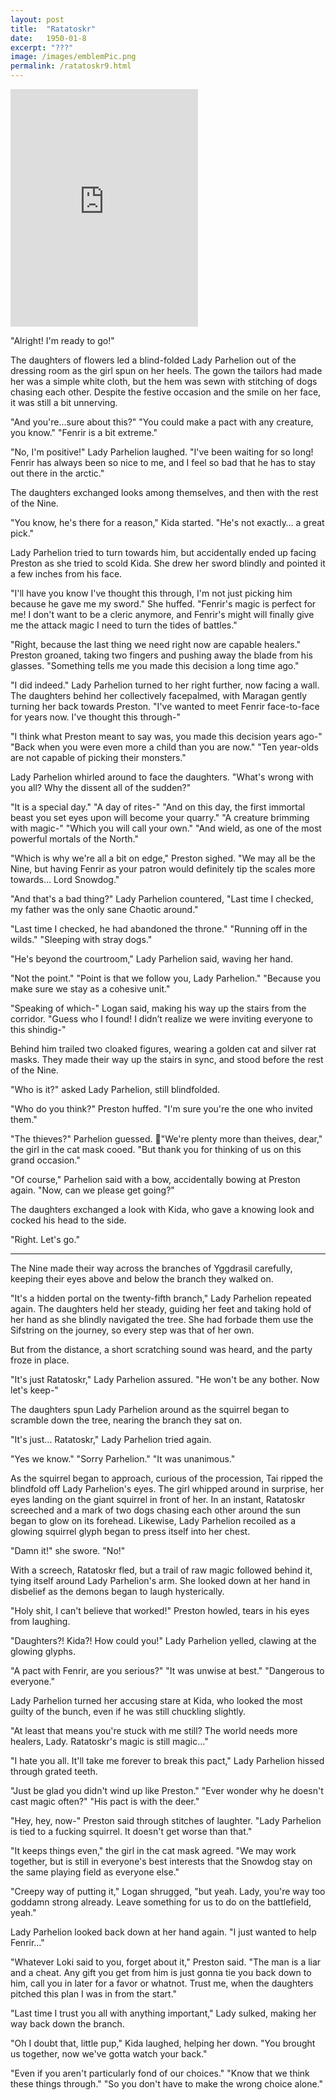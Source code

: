 ```yaml
---
layout: post
title:  "Ratatoskr"
date:   1950-01-8
excerpt: "???"
image: /images/emblemPic.png
permalink: /ratatoskr9.html
---
```

<iframe src="https://open.spotify.com/embed/track/6kuqHs2ijp5D8tj0XokQQo" width="300" height="380" frameborder="0" allowtransparency="true" allow="encrypted-media"></iframe>


"Alright! I'm ready to go!"

The daughters of flowers led a blind-folded Lady Parhelion out of the dressing room as the girl spun on her heels. The gown the tailors had made her was a simple white cloth, but the hem was sewn with stitching of dogs chasing each other. Despite the festive occasion and the smile on her face, it was still a bit unnerving.

"And you're…sure about this?"
"You could make a pact with any creature, you know."
"Fenrir is a bit extreme."

"No, I'm positive!" Lady Parhelion laughed. "I've been waiting for so long! Fenrir has always been so nice to me, and I feel so bad that he has to stay out there in the arctic."

The daughters exchanged looks among themselves, and then with the rest of the Nine. 

"You know, he's there for a reason," Kida started. "He's not exactly… a great pick."

Lady Parhelion tried to turn towards him, but accidentally ended up facing Preston as she tried to scold Kida. She drew her sword blindly and pointed it a few inches from his face.

"I'll have you know I've thought this through, I'm not just picking him because he gave me my sword." She huffed. "Fenrir's magic is perfect for me! I don't want to be a cleric anymore, and Fenrir's might will finally give me the attack magic I need to turn the tides of battles."

"Right, because the last thing we need right now are capable healers." Preston groaned, taking two fingers and pushing away the blade from his glasses. "Something tells me you made this decision a long time ago."

"I did indeed." Lady Parhelion turned to her right further, now facing a wall. The daughters behind her collectively facepalmed, with Maragan gently turning her back towards Preston. "I've wanted to meet Fenrir face-to-face for years now. I've thought this through-"

"I think what Preston meant to say was, you made this decision years ago-"
"Back when you were even more a child than you are now."
"Ten year-olds are not capable of picking their monsters."

Lady Parhelion whirled around to face the daughters. "What's wrong with you all? Why the dissent all of the sudden?"

"It is a special day."
"A day of rites-"
"And on this day, the first immortal beast you set eyes upon will become your quarry."
"A creature brimming with magic-"
"Which you will call your own."
"And wield, as one of the most powerful mortals of the North."

"Which is why we're all a bit on edge," Preston sighed. "We may all be the Nine, but having Fenrir as your patron would definitely tip the scales more towards… Lord Snowdog."

"And that's a bad thing?" Lady Parhelion countered, "Last time I checked, my father was the only sane Chaotic around."

"Last time I checked, he had abandoned the throne."
"Running off in the wilds."
"Sleeping with stray dogs."

"He's beyond the courtroom," Lady Parhelion said, waving her hand. 

"Not the point."
"Point is that we follow you, Lady Parhelion."
"Because you make sure we stay as a cohesive unit."

"Speaking of which-" Logan said, making his way up the stairs from the corridor. "Guess who I found! I didn’t realize we were inviting everyone to this shindig-"

Behind him trailed two cloaked figures, wearing a golden cat and silver rat masks. They made their way up the stairs in sync, and stood before the rest of the Nine.

"Who is it?" asked Lady Parhelion, still blindfolded.

"Who do you think?" Preston huffed. "I'm sure you're the one who invited them."

"The thieves?" Parhelion guessed.
"We're plenty more than theives, dear," the girl in the cat mask cooed. "But thank you for thinking of us on this grand occasion."

"Of course," Parhelion said with a bow, accidentally bowing at Preston again. "Now, can we please get going?"

The daughters exchanged a look with Kida, who gave a knowing look and cocked his head to the side.

"Right. Let's go."

-------------------------------------------------------

The Nine made their way across the branches of Yggdrasil carefully, keeping their eyes above and below the branch they walked on.

"It's a hidden portal on the twenty-fifth branch," Lady Parhelion repeated again. The daughters held her steady, guiding her feet and taking hold of her hand as she blindly navigated the tree. She had forbade them use the Sifstring on the journey, so every step was that of her own.

But from the distance, a short scratching sound was heard, and the party froze in place. 

"It's just Ratatoskr," Lady Parhelion assured. "He won't be any bother. Now let's keep-"

The daughters spun Lady Parhelion around as the squirrel began to scramble down the tree, nearing the branch they sat on.

"It's just… Ratatoskr," Lady Parhelion tried again. 

"Yes we know."
"Sorry Parhelion."
"It was unanimous."

As the squirrel began to approach, curious of the procession, Tai ripped the blindfold off Lady Parhelion's eyes. The girl whipped around in surprise, her eyes landing on the giant squirrel in front of her. In an instant, Ratatoskr screeched and a mark of two dogs chasing each other around the sun began to glow on its forehead. Likewise, Lady Parhelion recoiled as a glowing squirrel glyph began to press itself into her chest.

"Damn it!" she swore. "No!"

With a screech, Ratatoskr fled, but a trail of raw magic followed behind it, tying itself around Lady Parhelion's arm. She looked down at her hand in disbelief as the demons began to laugh hysterically.

"Holy shit, I can't believe that worked!" Preston howled, tears in his eyes from laughing.

"Daughters?! Kida?! How could you!" Lady Parhelion yelled, clawing at the glowing glyphs.

"A pact with Fenrir, are you serious?"
"It was unwise at best."
"Dangerous to everyone."

Lady Parhelion turned her accusing stare at Kida, who looked the most guilty of the bunch, even if he was still chuckling slightly.

"At least that means you're stuck with me still? The world needs more healers, Lady. Ratatoskr's magic is still magic…"

"I hate you all. It'll take me forever to break this pact," Lady Parhelion hissed through grated teeth.

"Just be glad you didn't wind up like Preston."
"Ever wonder why he doesn't cast magic often?"
"His pact is with the deer."

"Hey, hey, now-" Preston said through stitches of laughter. "Lady Parhelion is tied to a fucking squirrel. It doesn't get worse than that."

"It keeps things even," the girl in the cat mask agreed. "We may work together, but is still in everyone's best interests that the Snowdog stay on the same playing field as everyone else."

"Creepy way of putting it," Logan shrugged, "but yeah. Lady, you're way too goddamn strong already. Leave something for us to do on the battlefield, yeah."

Lady Parhelion looked back down at her hand again. "I just wanted to help Fenrir…"

"Whatever Loki said to you, forget about it," Preston said. "The man is a liar and a cheat. Any gift you get from him is just gonna tie you back down to him, call you in later for a favor or whatnot. Trust me, when the daughters pitched this plan I was in from the start."

"Last time I trust you all with anything important," Lady sulked, making her way back down the branch.

"Oh I doubt that, little pup," Kida laughed, helping her down. "You brought us together, now we've gotta watch your back."

"Even if you aren't particularly fond of our choices."
"Know that we think these things through."
"So you don't have to make the wrong choice alone."
